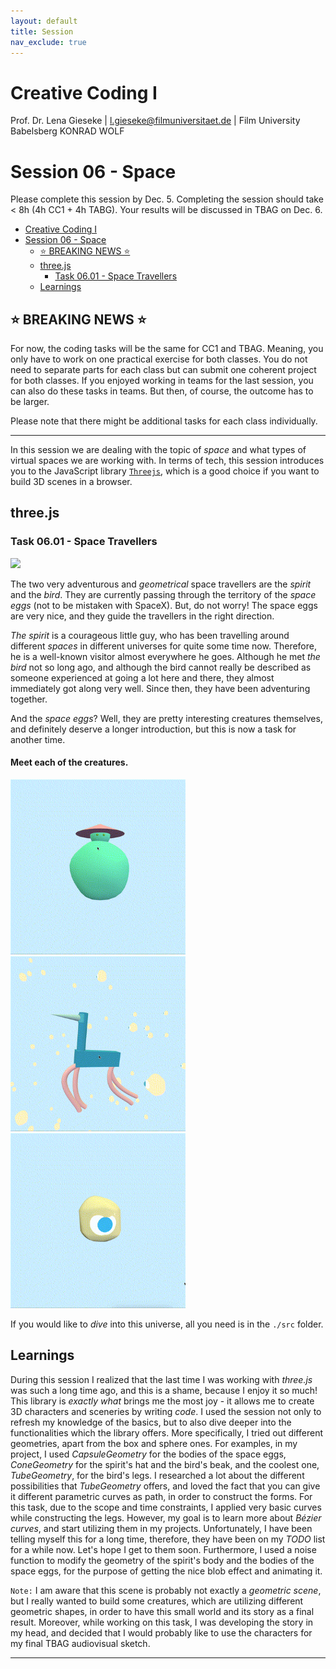 ```yaml
---
layout: default
title: Session
nav_exclude: true
---
```


# Creative Coding I

Prof. Dr. Lena Gieseke \| l.gieseke@filmuniversitaet.de  \| Film University Babelsberg KONRAD WOLF

# Session 06 - Space

Please complete this session by Dec. 5. Completing the session should take < 8h (4h CC1 + 4h TABG). Your results will be discussed in TBAG on Dec. 6.


* [Creative Coding I](#creative-coding-i)
* [Session 06 - Space](#session-06---space)
    * [⭐️ BREAKING NEWS ⭐️](#️-breaking-news-️)
    * [three.js](#threejs)
        * [Task 06.01 - Space Travellers](#task-0601---space-travellers)
    * [Learnings](#learnings)

## ⭐️ BREAKING NEWS ⭐️ 
For now, the coding tasks will be the same for CC1 and TBAG. Meaning, you only have to work on one practical exercise for both classes. You do not need to separate parts for each class but can submit one coherent project for both classes. If you enjoyed working in teams for the last session, you can also do these tasks in teams. But then, of course, the outcome has to be larger.

Please note that there might be additional tasks for each class individually.

---

In this session we are dealing with the topic of _space_ and what types of virtual spaces we are working with. In terms of tech, this session introduces you to the JavaScript library [`Threejs`](https://threejs.org/), which is a good choice if you want to build 3D scenes in a browser.

## three.js

### Task 06.01 - Space Travellers

<img src="./img/space-travellers.gif" width=840 />

The two very adventurous and *geometrical* space travellers are the *spirit* and the *bird*. They are currently passing through the territory of the *space eggs* (not to be mistaken with SpaceX). But, do not worry! The space eggs are very nice, and they guide the travellers in the right direction.

*The spirit* is a courageous little guy, who has been travelling around different *spaces* in different universes for quite some time now. Therefore, he is a well-known visitor almost everywhere he goes. Although he met *the bird* not so long ago, and although the bird cannot really be described as someone experienced at going a lot here and there, they almost immediately got along very well. Since then, they have been adventuring together. 

And the *space eggs*? Well, they are pretty interesting creatures themselves, and definitely deserve a longer introduction, but this is now a task for another time.

#### Meet each of the creatures.

<img src="./img/spirit.gif" width=280 /> <img src="./img/bird.gif" width=280 /> <img src="./img/space-egg.gif" width=280 />

If you would like to *dive* into this universe, all you need is in the `./src` folder.

## Learnings

During this session I realized that the last time I was working with *three.js* was such a long time ago, and this is a shame, because I enjoy it so much! This library is *exactly what* brings me the most joy - it allows me to create 3D characters and sceneries by writing *code*. I used the session not only to refresh my knowledge of the basics, but to also dive deeper into the functionalities which the library offers. More specifically, I tried out different geometries, apart from the box and sphere ones. For examples, in my project, I used *CapsuleGeometry* for the bodies of the space eggs, *ConeGeometry* for the spirit's hat and the bird's beak, and the coolest one, *TubeGeometry*, for the bird's legs. I researched a lot about the different possibilities that *TubeGeometry* offers, and loved the fact that you can give it different parametric curves as path, in order to construct the forms. For this task, due to the scope and time constraints, I applied very basic curves while constructing the legs. However, my goal is to learn more about *Bézier curves*, and start utilizing them in my projects. Unfortunately, I have been telling myself this for a long time, therefore, they have been on my *TODO* list for a while now. Let's hope I get to them soon. Furthermore, I used a noise function to modify the geometry of the spirit's body and the bodies of the space eggs, for the purpose of getting the nice blob effect and animating it.

`Note:` I am aware that this scene is probably not exactly a *geometric scene*, but I really wanted to build some creatures, which are utilizing different geometric shapes, in order to have this small world and its story as a final result. Moreover, while working on this task, I was developing the story in my head, and decided that I would probably like to use the characters for my final TBAG audiovisual sketch.

---
